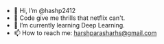 - 👋 Hi, I’m @hashp2412
- 👀 Code give me thrills that netflix can't.
- 🌱 I’m currently learning Deep Learning.
- 📫 How to reach me: harshparasharhs@gmail.com

<!---
hashp2412/hashp2412 is a ✨ special ✨ repository because its `README.md` (this file) appears on your GitHub profile.
You can click the Preview link to take a look at your changes.
--->
